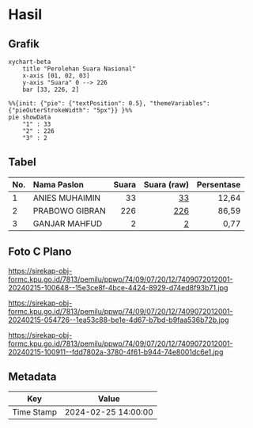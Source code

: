 # Hasil

## Grafik

```mermaid
xychart-beta
    title "Perolehan Suara Nasional"
    x-axis [01, 02, 03]
    y-axis "Suara" 0 --> 226
    bar [33, 226, 2]
```

```mermaid
%%{init: {"pie": {"textPosition": 0.5}, "themeVariables": {"pieOuterStrokeWidth": "5px"}} }%%
pie showData
    "1" : 33
    "2" : 226
    "3" : 2
```

## Tabel

| No. | Nama Paslon    | Suara | Suara (raw) | Persentase |
|:--- |:-------------- | -----:| -----------:| ----------:|
| 1   | ANIES MUHAIMIN | 33    | [33][p-1]   | 12,64      |
| 2   | PRABOWO GIBRAN | 226   | [226][p-2]  | 86,59      |
| 3   | GANJAR MAHFUD  | 2     | [2][p-3]    | 0,77       |


[p-1]: https://github.com/gigit-pemilu/pemilu-2024/blob/main/pilpres/hitung-suara/sub/74-sulawesi-tenggara/sub/09-konawe-utara/sub/07-sawa/sub/2012-tongauna/sub/001-tps/sub/paslon-1.txt
[p-2]: https://github.com/gigit-pemilu/pemilu-2024/blob/main/pilpres/hitung-suara/sub/74-sulawesi-tenggara/sub/09-konawe-utara/sub/07-sawa/sub/2012-tongauna/sub/001-tps/sub/paslon-2.txt
[p-3]: https://github.com/gigit-pemilu/pemilu-2024/blob/main/pilpres/hitung-suara/sub/74-sulawesi-tenggara/sub/09-konawe-utara/sub/07-sawa/sub/2012-tongauna/sub/001-tps/sub/paslon-3.txt

## Foto C Plano

https://sirekap-obj-formc.kpu.go.id/7813/pemilu/ppwp/74/09/07/20/12/7409072012001-20240215-100648--15e3ce8f-4bce-4424-8929-d74ed8f93b71.jpg

https://sirekap-obj-formc.kpu.go.id/7813/pemilu/ppwp/74/09/07/20/12/7409072012001-20240215-054726--1ea53c88-be1e-4d67-b7bd-b9faa536b72b.jpg

https://sirekap-obj-formc.kpu.go.id/7813/pemilu/ppwp/74/09/07/20/12/7409072012001-20240215-100911--fdd7802a-3780-4f61-b944-74e8001dc6e1.jpg


## Metadata

| Key        | Value               |
| ---------- | ------------------- |
| Time Stamp | 2024-02-25 14:00:00 |



